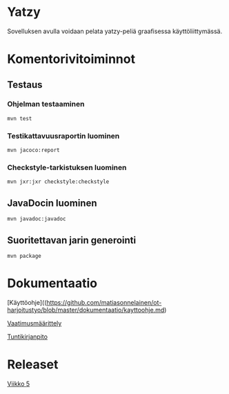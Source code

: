 # Yatzy

Sovelluksen avulla voidaan pelata yatzy-peliä graafisessa käyttöliittymässä. 

# Komentorivitoiminnot

## Testaus

### Ohjelman testaaminen

```
mvn test
```

### Testikattavuusraportin luominen

```
mvn jacoco:report
```

### Checkstyle-tarkistuksen luominen

```
mvn jxr:jxr checkstyle:checkstyle
```

## JavaDocin luominen

```
mvn javadoc:javadoc
```

## Suoritettavan jarin generointi

```
mvn package
```

# Dokumentaatio

[Käyttöohje]((https://github.com/matiasonnelainen/ot-harjoitustyo/blob/master/dokumentaatio/kayttoohje.md)

[Vaatimusmäärittely](https://github.com/matiasonnelainen/ot-harjoitustyo/blob/master/dokumentaatio/vaatimusmaarittely.md)

[Tuntikirjanpito](https://github.com/matiasonnelainen/ot-harjoitustyo/blob/master/dokumentaatio/tuntikirjanpito.md)

# Releaset

[Viikko 5](https://github.com/matiasonnelainen/ot-harjoitustyo/releases/tag/viikko5)
